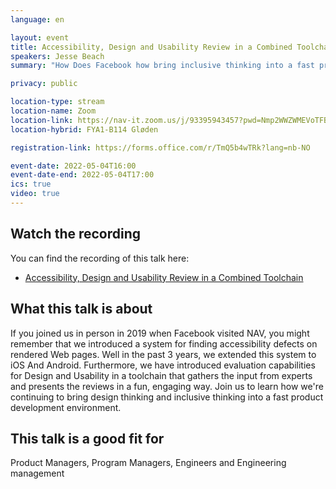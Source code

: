```yaml
---
language: en

layout: event
title: Accessibility, Design and Usability Review in a Combined Toolchain
speakers: Jesse Beach
summary: "How Does Facebook how bring inclusive thinking into a fast product development environment?"

privacy: public

location-type: stream
location-name: Zoom
location-link: https://nav-it.zoom.us/j/93395943457?pwd=Nmp2WWZWMEVoTFBLS2VxWWJleUxHZz09
location-hybrid: FYA1-B114 Gløden

registration-link: https://forms.office.com/r/TmQ5b4wTRk?lang=nb-NO

event-date: 2022-05-04T16:00
event-date-end: 2022-05-04T17:00
ics: true
video: true
---
```

## Watch the recording

You can find the recording of this talk here:
- [Accessibility, Design and Usability Review in a Combined Toolchain](https://www.youtube.com/watch?v=CaRyGkgiGS8)



## What this talk is about
If you joined us in person in 2019 when Facebook visited NAV, you might remember that we introduced a system for finding accessibility defects on rendered Web pages. Well in the past 3 years, we extended this system to iOS And Android. Furthermore, we have introduced evaluation capabilities for Design and Usability in a toolchain that gathers the input from experts and presents the reviews in a fun, engaging way. Join us to learn how we're continuing to bring design thinking and inclusive thinking into a fast product development environment. 

## This talk is a good fit for
Product Managers, Program Managers, Engineers and Engineering management
